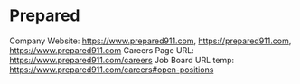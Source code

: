 # Prepared

Company Website: https://www.prepared911.com, https://prepared911.com, https://www.prepared911.com
Careers Page URL: https://www.prepared911.com/careers
Job Board URL temp: https://www.prepared911.com/careers#open-positions